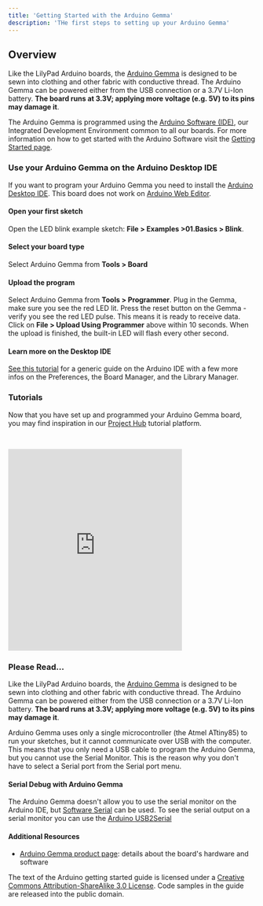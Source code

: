 ```yaml
---
title: 'Getting Started with the Arduino Gemma'
description: 'THe first steps to setting up your Arduino Gemma'
---
```


## Overview

Like the LilyPad Arduino boards, the [Arduino Gemma](/en/Main/ArduinoGemma) is designed to be sewn into clothing and other fabric with conductive thread. The Arduino Gemma can be powered either from the USB connection or a 3.7V Li-Ion battery. **The board runs at 3.3V; applying more voltage (e.g. 5V) to its pins may damage it**.

The Arduino Gemma is programmed using the [Arduino Software (IDE)](/en/Main/Software), our Integrated Development Environment common to all our boards. For more information on how to get started with the Arduino Software visit the [Getting Started page](/en/Guide/HomePage).

### Use your Arduino Gemma on the Arduino Desktop IDE

If you want to program your Arduino Gemma you need to install the [Arduino Desktop IDE](/en/Main/Software). This board does not work on [Arduino Web Editor](https://create.arduino.cc/editor).

#### Open your first sketch

Open the LED blink example sketch: **File > Examples >01.Basics > Blink**.

#### Select your board type

Select Arduino Gemma from **Tools > Board**

#### Upload the program

Select Arduino Gemma from **Tools > Programmer**. Plug in the Gemma, make sure you see the red LED lit.
Press the reset button on the Gemma - verify you see the red LED pulse. This means it is ready to receive data. Click on **File > Upload Using Programmer** above within 10 seconds.
When the upload is finished, the built-in LED will flash every other second.

#### Learn more on the Desktop IDE

[See this tutorial](https://create.arduino.cc/projecthub/Arduino_Genuino/getting-started-with-the-arduino-software-ide-623be4) for a generic guide on the Arduino IDE with a few more infos on the Preferences, the Board Manager, and the Library Manager.

### Tutorials

Now that you have set up and programmed your Arduino Gemma board, you may find inspiration in our [Project Hub](https://create.arduino.cc/projecthub/products/arduino-gemma) tutorial platform.

<iframe frameborder='0' height='410' scrolling='no' src='https://create.arduino.cc/projecthub/AmieDD/zelda-princess-hilda-led-staff-powered-by-arduino-9a85de/embed?use_route=project' width='354' style='margin-top:30px'></iframe>

### Please Read...

Like the LilyPad Arduino boards, the [Arduino Gemma](/en/Main/ArduinoGemma) is designed to be sewn into clothing and other fabric with conductive thread. The Arduino Gemma can be powered either from the USB connection or a 3.7V Li-Ion battery. **The board runs at 3.3V; applying more voltage (e.g. 5V) to its pins may damage it**.

Arduino Gemma uses only a single microcontroller (the Atmel ATtiny85) to run your sketches, but it cannot communicate over USB with the computer. This means that you only need a USB cable to program the Arduino Gemma, but you cannot use the Serial Monitor. This is the reason why you don't have to select a Serial port from the Serial port menu.

#### Serial Debug with Arduino Gemma

The Arduino Gemma doesn't allow you to use the serial monitor on the Arduino IDE, but [Software Serial](http://arduino.cc/en/Reference/softwareSerial) can be used. To see the serial output on a serial monitor you can use the [Arduino USB2Serial](http://arduino.cc/en/Main/USBSerial)

#### Additional Resources

- [Arduino Gemma product page](/en/Main/ArduinoGemma): details about the board's hardware and software

The text of the Arduino getting started guide is licensed under a
[Creative Commons Attribution-ShareAlike 3.0 License](http://creativecommons.org/licenses/by-sa/3.0/). Code samples in the guide are released into the public domain.
